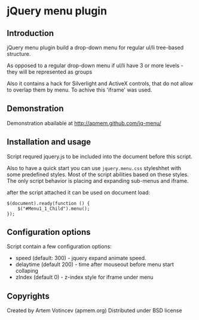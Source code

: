 # jQuery menu plugin

## Introduction

jQuery menu plugin build a drop-down menu for regular ul/li tree-based structure.

As opposed to a regular drop-down menu if ul/li have 3 or more levels - they will be represented as groups

Also it contains a hack for Silverlight and ActiveX controls, that do not allow to overlap them by menu. To achive this 'iframe' was used.

## Demonstration

Demonstration abailable at http://apmem.github.com/jq-menu/

## Installation and usage

Script requred jquery.js to be included into the document before this script.

Also to have a quick start you can use `jquery.menu.css` styleshhet with some predefined styles.
Most of the script abilities based on these styles. The only script behavior is placing and expanding sub-menus and iframe.

after the script attached it can be used on document load:

    $(document).ready(function () {
        $("#Menu1_1_Child").menu();
    });

## Configuration options

Script contain a few configuration options:
* speed (default: 300) - jquery expand animate speed.
* delaytime (default 200) - time after mouseout before menu start collaping
* zIndex (default 0) - z-index style for iframe under menu

## Copyrights

Created by Artem Votincev (apmem.org)
Distributed under BSD license

